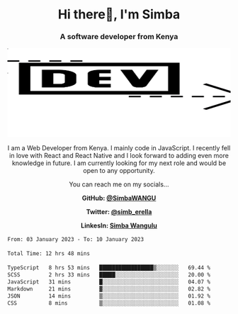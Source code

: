 
<h1 align="center"> Hi there👋, I'm Simba</h1>
<h3 align="center">A software developer from Kenya</h3>

<img src="/arrow-svgrepo-com.svg" margin="auto" width="100%" height="200px">


<p align="center">I am a Web Developer from Kenya. I mainly code in JavaScript. I recently fell in love with React and React Native and I look forward to adding even more knowledge in future. I am currently looking for my next role and would be open to any opportunity.</p>

<p align="center">You can reach me on my socials... </p>

<div align="center">

__<p>  GitHub: [@SimbaWANGU](https://github.com/SimbaWANGU)__  </p>
__<p> Twitter: [@simb_erella](https://twitter.com/simb_erella)__ </p>
__<p> LinkesIn: [Simba Wangulu](https://www.linkedin.com/in/simba-wangulu/)__ </p>

</div>

<!--START_SECTION:waka-->

```text
From: 03 January 2023 - To: 10 January 2023

Total Time: 12 hrs 48 mins

TypeScript   8 hrs 53 mins   █████████████████▒░░░░░░░   69.44 %
SCSS         2 hrs 33 mins   █████░░░░░░░░░░░░░░░░░░░░   20.00 %
JavaScript   31 mins         █░░░░░░░░░░░░░░░░░░░░░░░░   04.07 %
Markdown     21 mins         ▓░░░░░░░░░░░░░░░░░░░░░░░░   02.82 %
JSON         14 mins         ▒░░░░░░░░░░░░░░░░░░░░░░░░   01.92 %
CSS          8 mins          ▒░░░░░░░░░░░░░░░░░░░░░░░░   01.08 %
```

<!--END_SECTION:waka-->
